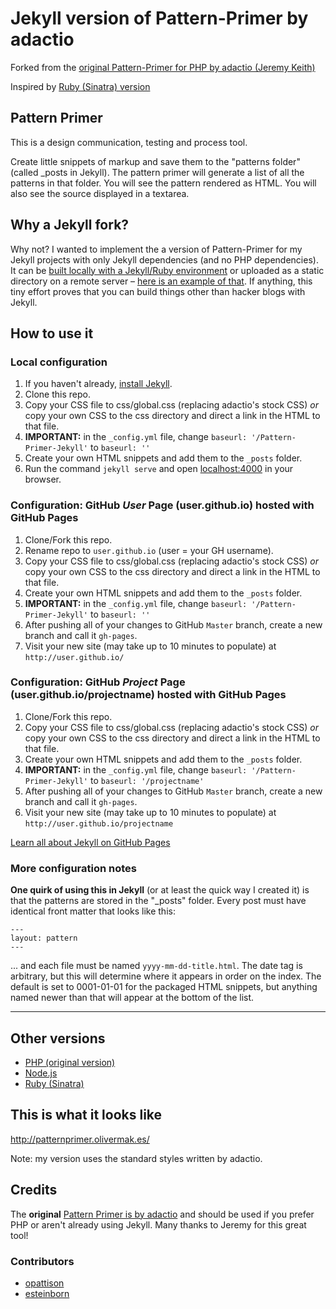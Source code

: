 # Jekyll version of Pattern-Primer by adactio

Forked from the [original Pattern-Primer for PHP by adactio (Jeremy Keith)](https://github.com/adactio/Pattern-Primer)

Inspired by [Ruby (Sinatra) version](https://github.com/micdijkstra/Pattern-Primer-Ruby)

## Pattern Primer

This is a design communication, testing and process tool.

Create little snippets of markup and save them to the "patterns folder" (called _posts in Jekyll). The pattern primer will generate a list of all the patterns in that folder. You will see the pattern rendered as HTML. You will also see the source displayed in a textarea.

## Why a Jekyll fork?

Why not? I wanted to implement the a version of Pattern-Primer for my Jekyll projects with only Jekyll dependencies (and no PHP dependencies). It can be [built locally with a Jekyll/Ruby environment](http://jekyllrb.com/docs/usage/) or uploaded as a static directory on a remote server – [here is an example of that](http://patternprimer.olivermak.es/). If anything, this tiny effort proves that you can build things other than hacker blogs with Jekyll.

## How to use it

### Local configuration

1. If you haven't already, [install Jekyll](http://jekyllrb.com/).
2. Clone this repo.
3. Copy your CSS file to css/global.css (replacing adactio's stock CSS) *or* copy your own CSS to the css directory and direct a link in the HTML to that file.
4. **IMPORTANT:** in the `_config.yml` file, change `baseurl: '/Pattern-Primer-Jekyll'` to `baseurl: ''`
5. Create your own HTML snippets and add them to the `_posts` folder.
6. Run the command `jekyll serve` and open <localhost:4000> in your browser.

### Configuration: **GitHub _User_ Page (user.github.io)** hosted with GitHub Pages

1. Clone/Fork this repo.
2. Rename repo to `user.github.io` (user = your GH username).
3. Copy your CSS file to css/global.css (replacing adactio's stock CSS) *or* copy your own CSS to the css directory and direct a link in the HTML to that file.
4. Create your own HTML snippets and add them to the `_posts` folder.
5. **IMPORTANT:** in the `_config.yml` file, change `baseurl: '/Pattern-Primer-Jekyll'` to `baseurl: ''`
6. After pushing all of your changes to GitHub `Master` branch, create a new branch and call it `gh-pages`.
7. Visit your new site (may take up to 10 minutes to populate) at `http://user.github.io/`

### Configuration: **GitHub _Project_ Page (user.github.io/projectname)** hosted with GitHub Pages

1. Clone/Fork this repo.
2. Copy your CSS file to css/global.css (replacing adactio's stock CSS) *or* copy your own CSS to the css directory and direct a link in the HTML to that file.
3. Create your own HTML snippets and add them to the `_posts` folder.
4. **IMPORTANT:** in the `_config.yml` file, change `baseurl: '/Pattern-Primer-Jekyll'` to `baseurl: '/projectname'`
5. After pushing all of your changes to GitHub `Master` branch, create a new branch and call it `gh-pages`.
6. Visit your new site (may take up to 10 minutes to populate) at `http://user.github.io/projectname`

[Learn all about Jekyll on GitHub Pages](http://jekyllrb.com/docs/github-pages/)

### More configuration notes

**One quirk of using this in Jekyll** (or at least the quick way I created it) is that the patterns are stored in the "_posts" folder. Every post must have identical front matter that looks like this:

```
---
layout: pattern
---
```

... and each file must be named `yyyy-mm-dd-title.html`. The date tag is arbitrary, but this will determine where it appears in order on the index. The default is set to 0001-01-01 for the packaged HTML snippets, but anything named newer than that will appear at the bottom of the list.

---

## Other versions

- [PHP (original version)](https://github.com/adactio/Pattern-Primer)
- [Node.js](https://github.com/beardtwizzle/pattern-primer-on-node)
- [Ruby (Sinatra)](https://github.com/micdijkstra/Pattern-Primer-Ruby)

## This is what it looks like

<http://patternprimer.olivermak.es/>

Note: my version uses the standard styles written by adactio.

## Credits

The **original** [Pattern Primer is by adactio](https://github.com/adactio/Pattern-Primer) and should be used if you prefer PHP or aren't already using Jekyll. Many thanks to Jeremy for this great tool!

### Contributors

- [opattison](https://github.com/opattison)
- [esteinborn](https://github.com/esteinborn)